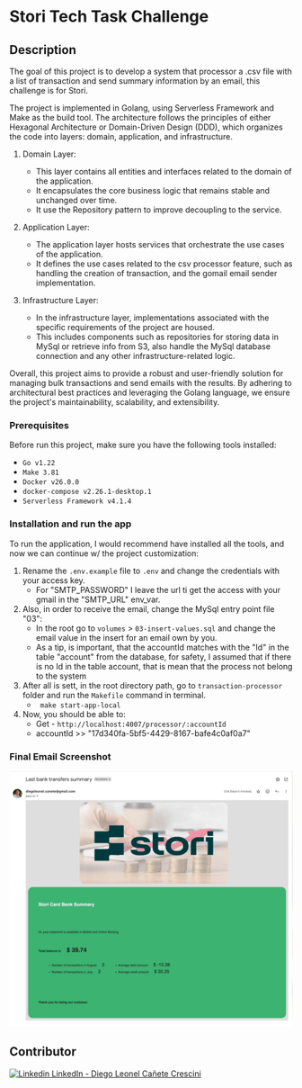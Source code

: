 # Stori Tech Task Challenge

## Description
The goal of this project is to develop a system that processor a .csv file with a list of transaction and send summary information by an email, this challenge is for Stori.

The project is implemented in Golang, using Serverless Framework and Make as the build tool. The architecture follows the principles of either Hexagonal Architecture or
Domain-Driven Design (DDD), which organizes the code into layers: domain, application, and infrastructure.

1. Domain Layer:
    - This layer contains all entities and interfaces related to the domain of the application.
    - It encapsulates the core business logic that remains stable and unchanged over time.
    - It use the Repository pattern to improve decoupling to the service.

2. Application Layer:
    - The application layer hosts services that orchestrate the use cases of the application.
    - It defines the use cases related to the csv processor feature, such as handling the creation of transaction, and the gomail email sender implementation.

3. Infrastructure Layer:
    - In the infrastructure layer, implementations associated with the specific requirements of the project are housed.
    - This includes components such as repositories for storing data in MySql or retrieve info from S3, also handle the MySql database connection and any other infrastructure-related logic.


Overall, this project aims to provide a robust and user-friendly solution for managing bulk transactions and send emails with the results. 
By adhering to architectural best practices and leveraging the Golang language, we ensure the project's maintainability, scalability, and extensibility.


### Prerequisites

Before run this project, make sure you have the following tools installed:

- `Go v1.22`
- `Make 3.81`
- `Docker v26.0.0`
- `docker-compose v2.26.1-desktop.1`
- `Serverless Framework v4.1.4`


### Installation and run the app

To run the application, I would recommend have installed all the tools, and now we can continue w/ the project customization:

1. Rename the `.env.example` file to `.env` and change the credentials with your access key.
   - For "SMTP_PASSWORD" I leave the url ti get the access with your gmail in the "SMTP_URL" env_var.
2. Also, in order to receive the email, change the MySql entry point file "03":
   - In the root go to `volumes` > `03-insert-values.sql` and change the email value in the insert for an email own by you. 
   - As a tip, is important, that the accountId matches with the "Id" in the table "account" from the database, for safety, I assumed that if there is no Id in the table account, that is mean that the process not belong to the system
3. After all is sett, in the root directory path, go to `transaction-processor` folder and run the `Makefile` command in terminal.
   - ` make start-app-local`
4. Now, you should be able to:
   - Get - ` http://localhost:4007/processor/:accountId `
   - accountId >> "17d340fa-5bf5-4429-8167-bafe4c0af0a7"


### Final Email Screenshot
![Alt text](/source/screenshot.jpeg?raw=true "Stori Email")


## Contributor
[![Linkedin](https://i.stack.imgur.com/gVE0j.png) LinkedIn - Diego Leonel Cañete Crescini](https://www.linkedin.com/in/diegocanete/)
